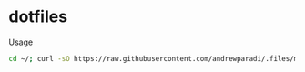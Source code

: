 # dotfiles

Usage
```Bash
cd ~/; curl -sO https://raw.githubusercontent.com/andrewparadi/.files/master/bootstrap.sh; chmod +x ~/bootstrap.sh; ~/bootstrap.sh -s; rm ~/bootstrap.sh
```
